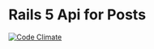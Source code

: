 # Rails 5 Api for Posts

[![Code Climate](https://codeclimate.com/github/kdrozdov/posts_backend/badges/gpa.svg)](https://codeclimate.com/github/kdrozdov/posts_backend)
